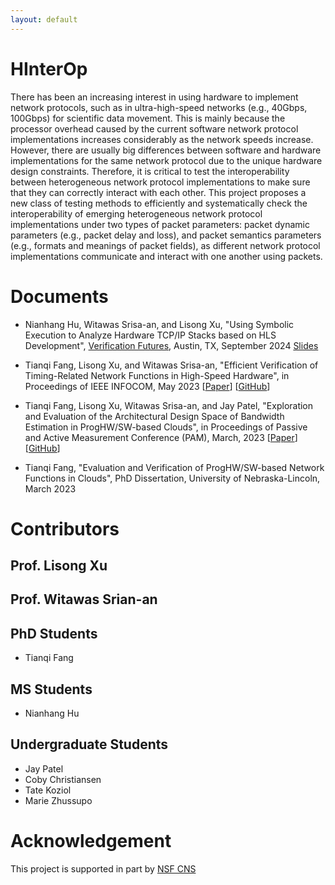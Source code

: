 ```yaml
---
layout: default
---
```


# HInterOp

There has been an increasing interest in using hardware to implement network protocols, such as in ultra-high-speed networks (e.g., 40Gbps, 100Gbps) for scientific data movement. This is mainly because the processor overhead caused by the current software network protocol implementations increases considerably as the network speeds increase. However, there are usually big differences between software and hardware implementations for the same network protocol due to the unique hardware design constraints. Therefore, it is critical to test the interoperability between heterogeneous network protocol implementations to make sure that they can correctly interact with each other. This project proposes a new class of testing methods to efficiently and systematically check the interoperability of emerging heterogeneous network protocol implementations under two types of packet parameters: packet dynamic parameters (e.g., packet delay and loss), and packet semantics parameters (e.g., formats and meanings of packet fields), as different network protocol implementations communicate and interact with one another using packets. 

# Documents

- Nianhang Hu, Witawas Srisa-an, and Lisong Xu, "Using Symbolic Execution to Analyze Hardware TCP/IP Stacks based on HLS Development", [Verification Futures](https://www.tessolve.com/verification-futures/vf2024-austin-usa/), Austin, TX, September 2024 [Slides](documents/Nianhang_VF2024.pdf)

- Tianqi Fang, Lisong Xu, and Witawas Srisa-an, "Efficient Verification of Timing-Related Network Functions in High-Speed Hardware", in Proceedings of IEEE INFOCOM, May 2023 [[Paper](https://doi.org/10.1109/INFOCOM53939.2023.10228994)] [[GitHub](https://github.com/ftqtfff/TimingFunctionVerification)]

- Tianqi Fang, Lisong Xu, Witawas Srisa-an, and Jay Patel, "Exploration and Evaluation of the Architectural Design Space of Bandwidth Estimation in ProgHW/SW-based Clouds", in Proceedings of Passive and Active Measurement Conference (PAM), March, 2023 [[Paper](https://link.springer.com/chapter/10.1007/978-3-031-28486-1_12)] [[GitHub](https://github.com/ftqtfff/FPGABandwidth)]
  
- Tianqi Fang, "Evaluation and Verification of ProgHW/SW-based Network Functions in Clouds", PhD Dissertation, University of Nebraska-Lincoln, March 2023


# Contributors

## Prof. Lisong Xu

## Prof. Witawas Srian-an


## PhD Students

- Tianqi Fang

## MS Students

- Nianhang Hu

## Undergraduate Students 

- Jay Patel
- Coby Christiansen
- Tate Koziol
- Marie Zhussupo

# Acknowledgement

This project is supported in part by [NSF CNS](https://www.nsf.gov/awardsearch/showAward?AWD_ID=2135539)
